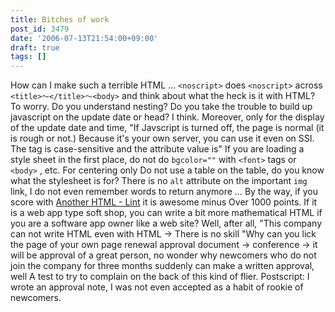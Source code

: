 ```yaml
---
title: Bitches of work
post_id: 3479
date: '2006-07-13T21:54:00+09:00'
draft: true
tags: []
---
```


How can I make such a terrible HTML ... `<noscript>` does `<noscript>` across `<title>～</title>～<body>` and think about what the heck is it with HTML? To worry. Do you understand nesting? Do you take the trouble to build up javascript on the update date or head? I think. Moreover, only for the display of the update date and time, "If Javscript is turned off, the page is normal (it is rough or not.) Because it's your own server, you can use it even on SSI. The tag is case-sensitive and the attribute value is" If you are loading a style sheet in the first place, do not do `bgcolor=""` with `<font>` tags or `<body>` , etc. For centering only Do not use a table on the table, do you know what the stylesheet is for? There is no `alt` attribute on the important `img` link, I do not even remember words to return anymore ... By the way, if you score with [Another HTML - Lint](http://www.htmllint.net/) it is awesome minus Over 1000 points. If it is a web app type soft shop, you can write a bit more mathematical HTML if you are a software app owner like a web site? Well, after all, "This company can not write HTML even with HTML → There is no skill "Why can you lick the page of your own page renewal approval document → conference → it will be approval of a great person, no wonder why newcomers who do not join the company for three months suddenly can make a written approval, well A test to try to complain on the back of this kind of flier. Postscript: I wrote an approval note, I was not even accepted as a habit of rookie of newcomers.
